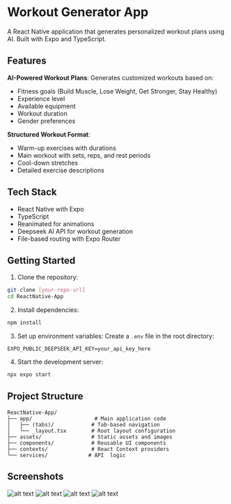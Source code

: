 # Workout Generator App

A React Native application that generates personalized workout plans using AI. Built with Expo and TypeScript.

## Features

**AI-Powered Workout Plans**: Generates customized workouts based on:

- Fitness goals (Build Muscle, Lose Weight, Get Stronger, Stay Healthy)
- Experience level
- Available equipment
- Workout duration
- Gender preferences

**Structured Workout Format**:

- Warm-up exercises with durations
- Main workout with sets, reps, and rest periods
- Cool-down stretches
- Detailed exercise descriptions

## Tech Stack

- React Native with Expo
- TypeScript
- Reanimated for animations
- Deepseek AI API for workout generation
- File-based routing with Expo Router

## Getting Started

1. Clone the repository:

```bash
git clone [your-repo-url]
cd ReactNative-App
```

2. Install dependencies:

```bash
npm install
```

3. Set up environment variables:
   Create a `.env` file in the root directory:

```plaintext
EXPO_PUBLIC_DEEPSEEK_API_KEY=your_api_key_here
```

4. Start the development server:

```bash
npx expo start
```

## Project Structure

```
ReactNative-App/
├── app/                    # Main application code
│   ├── (tabs)/            # Tab-based navigation
│   └── _layout.tsx        # Root layout configuration
├── assets/                # Static assets and images
├── components/            # Reusable UI components
├── contexts/              # React Context providers
└── services/             # API  logic
```

## Screenshots

![alt text](ShowCaseImages/IMG_1926.png)
![alt text](ShowCaseImages/IMG_1927.png)
![alt text](ShowCaseImages/IMG_1924.png)
![alt text](ShowCaseImages/IMG_1925.png)
